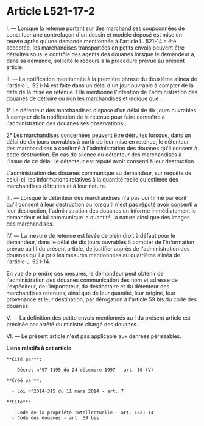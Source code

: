 # Article L521-17-2

I. ― Lorsque la retenue portant sur des marchandises soupçonnées de constituer une contrefaçon d'un dessin et modèle déposé
est mise en œuvre après qu'une demande mentionnée à l'article L. 521-14 a été acceptée, les marchandises transportées en
petits envois peuvent être détruites sous le contrôle des agents des douanes lorsque le demandeur a, dans sa demande,
sollicité le recours à la procédure prévue au présent article. 

II. ― La notification mentionnée à la première phrase du deuxième alinéa de l'article L. 521-14 est faite dans un délai d'un
jour ouvrable à compter de la date de la mise en retenue. Elle mentionne l'intention de l'administration des douanes de
détruire ou non les marchandises et indique que : 

1° Le détenteur des marchandises dispose d'un délai de dix jours ouvrables à compter de la notification de la retenue pour
faire connaître à l'administration des douanes ses observations ; 

2° Les marchandises concernées peuvent être détruites lorsque, dans un délai de dix jours ouvrables à partir de leur mise en
retenue, le détenteur des marchandises a confirmé à l'administration des douanes qu'il consent à cette destruction. En cas de
silence du détenteur des marchandises à l'issue de ce délai, le détenteur est réputé avoir consenti à leur destruction. 

L'administration des douanes communique au demandeur, sur requête de celui-ci, les informations relatives à la quantité
réelle ou estimée des marchandises détruites et à leur nature. 

III. ― Lorsque le détenteur des marchandises n'a pas confirmé par écrit qu'il consent à leur destruction ou lorsqu'il n'est
pas réputé avoir consenti à leur destruction, l'administration des douanes en informe immédiatement le demandeur et lui
communique la quantité, la nature ainsi que des images des marchandises. 

IV. ― La mesure de retenue est levée de plein droit à défaut pour le demandeur, dans le délai de dix jours ouvrables à
compter de l'information prévue au III du présent article, de justifier auprès de l'administration des douanes qu'il a pris
les mesures mentionnées au quatrième alinéa de l'article L. 521-14. 

En vue de prendre ces mesures, le demandeur peut obtenir de l'administration des douanes communication des nom et adresse de
l'expéditeur, de l'importateur, du destinataire et du détenteur des marchandises retenues, ainsi que de leur quantité, leur
origine, leur provenance et leur destination, par dérogation à l'article 59 bis du code des douanes. 

V. ― La définition des petits envois mentionnés au I du présent article est précisée par arrêté du ministre chargé des
douanes. 

VI. ― Le présent article n'est pas applicable aux denrées périssables.

**Liens relatifs à cet article**

	**Cité par**:

	  - Décret n°97-1195 du 24 décembre 1997 - art. 10 (V)

	**Créé par**:

	  - Loi n°2014-315 du 11 mars 2014 - art. 7

	**Cite**:

	  - Code de la propriété intellectuelle - art. L521-14
	  - Code des douanes - art. 59 bis
